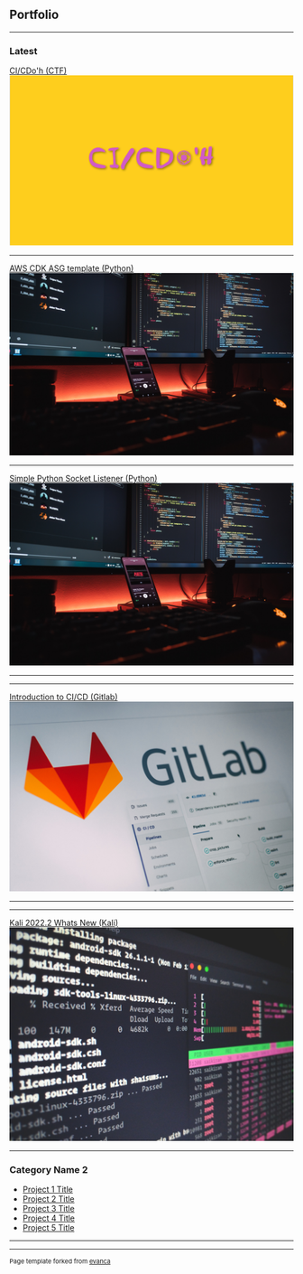 ## Portfolio

---

### Latest 

[CI/CDo'h (CTF)](/sample_page)
<img src="images/cicdoh_project.png?raw=true"/>

---
[AWS CDK ASG template (Python)](/pdf/sample_presentation.pdf)
<img src="images/python.jpg?raw=true"/>

---
[Simple Python Socket Listener (Python)](http://example.com/)
<img src="images/python.jpg?raw=true"/>

---

---
[Introduction to CI/CD (Gitlab)](http://example.com/)
<img src="images/gitlab.jpg?raw=true"/>

---

---
[Kali 2022.2 Whats New (Kali)](http://example.com/)
<img src="images/kali.jpg?raw=true"/>

---

### Category Name 2

- [Project 1 Title](http://example.com/)
- [Project 2 Title](http://example.com/)
- [Project 3 Title](http://example.com/)
- [Project 4 Title](http://example.com/)
- [Project 5 Title](http://example.com/)

---




---
<p style="font-size:11px">Page template forked from <a href="https://github.com/evanca/quick-portfolio">evanca</a></p>
<!-- Remove above link if you don't want to attibute -->
